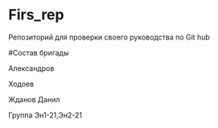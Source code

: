 # Firs_rep
Репозиторий для проверки своего руководства по Git hub

#Состав бригады

Александров

Ходоев

Жданов Данил

Группа Эн1-21,Эн2-21
